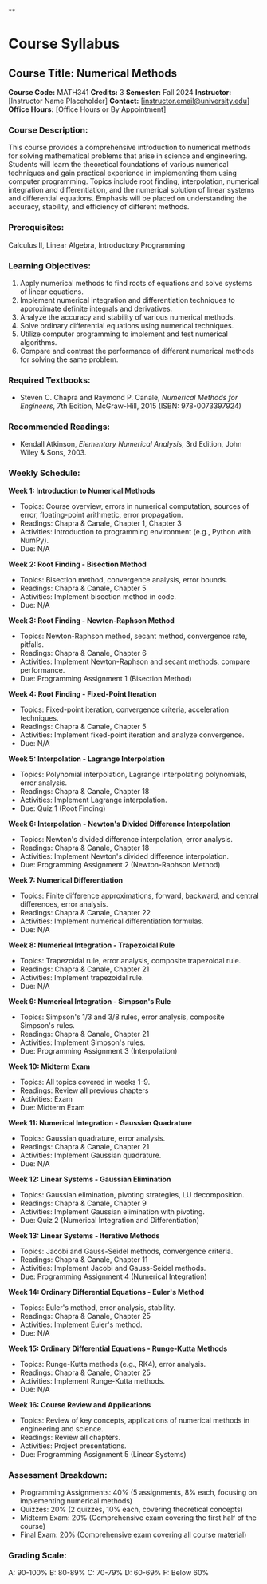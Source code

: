 **
# Course Syllabus
## Course Title: Numerical Methods
**Course Code:** MATH341
**Credits:** 3
**Semester:** Fall 2024
**Instructor:** [Instructor Name Placeholder]
**Contact:** [instructor.email@university.edu]
**Office Hours:** [Office Hours or By Appointment]

### Course Description:
This course provides a comprehensive introduction to numerical methods for solving mathematical problems that arise in science and engineering. Students will learn the theoretical foundations of various numerical techniques and gain practical experience in implementing them using computer programming. Topics include root finding, interpolation, numerical integration and differentiation, and the numerical solution of linear systems and differential equations. Emphasis will be placed on understanding the accuracy, stability, and efficiency of different methods.

### Prerequisites:
Calculus II, Linear Algebra, Introductory Programming

### Learning Objectives:
1.  Apply numerical methods to find roots of equations and solve systems of linear equations.
2.  Implement numerical integration and differentiation techniques to approximate definite integrals and derivatives.
3.  Analyze the accuracy and stability of various numerical methods.
4.  Solve ordinary differential equations using numerical techniques.
5.  Utilize computer programming to implement and test numerical algorithms.
6.  Compare and contrast the performance of different numerical methods for solving the same problem.

### Required Textbooks:
- Steven C. Chapra and Raymond P. Canale, *Numerical Methods for Engineers*, 7th Edition, McGraw-Hill, 2015 (ISBN: 978-0073397924)

### Recommended Readings:
- Kendall Atkinson, *Elementary Numerical Analysis*, 3rd Edition, John Wiley & Sons, 2003.

### Weekly Schedule:
**Week 1: Introduction to Numerical Methods**
- Topics: Course overview, errors in numerical computation, sources of error, floating-point arithmetic, error propagation.
- Readings: Chapra & Canale, Chapter 1, Chapter 3
- Activities: Introduction to programming environment (e.g., Python with NumPy).
- Due: N/A

**Week 2: Root Finding - Bisection Method**
- Topics: Bisection method, convergence analysis, error bounds.
- Readings: Chapra & Canale, Chapter 5
- Activities: Implement bisection method in code.
- Due: N/A

**Week 3: Root Finding - Newton-Raphson Method**
- Topics: Newton-Raphson method, secant method, convergence rate, pitfalls.
- Readings: Chapra & Canale, Chapter 6
- Activities: Implement Newton-Raphson and secant methods, compare performance.
- Due: Programming Assignment 1 (Bisection Method)

**Week 4: Root Finding - Fixed-Point Iteration**
- Topics: Fixed-point iteration, convergence criteria, acceleration techniques.
- Readings: Chapra & Canale, Chapter 5
- Activities: Implement fixed-point iteration and analyze convergence.
- Due: N/A

**Week 5: Interpolation - Lagrange Interpolation**
- Topics: Polynomial interpolation, Lagrange interpolating polynomials, error analysis.
- Readings: Chapra & Canale, Chapter 18
- Activities: Implement Lagrange interpolation.
- Due: Quiz 1 (Root Finding)

**Week 6: Interpolation - Newton's Divided Difference Interpolation**
- Topics: Newton's divided difference interpolation, error analysis.
- Readings: Chapra & Canale, Chapter 18
- Activities: Implement Newton's divided difference interpolation.
- Due: Programming Assignment 2 (Newton-Raphson Method)

**Week 7: Numerical Differentiation**
- Topics: Finite difference approximations, forward, backward, and central differences, error analysis.
- Readings: Chapra & Canale, Chapter 22
- Activities: Implement numerical differentiation formulas.
- Due: N/A

**Week 8: Numerical Integration - Trapezoidal Rule**
- Topics: Trapezoidal rule, error analysis, composite trapezoidal rule.
- Readings: Chapra & Canale, Chapter 21
- Activities: Implement trapezoidal rule.
- Due: N/A

**Week 9: Numerical Integration - Simpson's Rule**
- Topics: Simpson's 1/3 and 3/8 rules, error analysis, composite Simpson's rules.
- Readings: Chapra & Canale, Chapter 21
- Activities: Implement Simpson's rules.
- Due: Programming Assignment 3 (Interpolation)

**Week 10: Midterm Exam**
- Topics: All topics covered in weeks 1-9.
- Readings: Review all previous chapters
- Activities: Exam
- Due: Midterm Exam

**Week 11: Numerical Integration - Gaussian Quadrature**
- Topics: Gaussian quadrature, error analysis.
- Readings: Chapra & Canale, Chapter 21
- Activities: Implement Gaussian quadrature.
- Due: N/A

**Week 12: Linear Systems - Gaussian Elimination**
- Topics: Gaussian elimination, pivoting strategies, LU decomposition.
- Readings: Chapra & Canale, Chapter 9
- Activities: Implement Gaussian elimination with pivoting.
- Due: Quiz 2 (Numerical Integration and Differentiation)

**Week 13: Linear Systems - Iterative Methods**
- Topics: Jacobi and Gauss-Seidel methods, convergence criteria.
- Readings: Chapra & Canale, Chapter 11
- Activities: Implement Jacobi and Gauss-Seidel methods.
- Due: Programming Assignment 4 (Numerical Integration)

**Week 14: Ordinary Differential Equations - Euler's Method**
- Topics: Euler's method, error analysis, stability.
- Readings: Chapra & Canale, Chapter 25
- Activities: Implement Euler's method.
- Due: N/A

**Week 15: Ordinary Differential Equations - Runge-Kutta Methods**
- Topics: Runge-Kutta methods (e.g., RK4), error analysis.
- Readings: Chapra & Canale, Chapter 25
- Activities: Implement Runge-Kutta methods.
- Due: N/A

**Week 16: Course Review and Applications**
- Topics: Review of key concepts, applications of numerical methods in engineering and science.
- Readings: Review all chapters.
- Activities: Project presentations.
- Due: Programming Assignment 5 (Linear Systems)

### Assessment Breakdown:
*   Programming Assignments: 40% (5 assignments, 8% each, focusing on implementing numerical methods)
*   Quizzes: 20% (2 quizzes, 10% each, covering theoretical concepts)
*   Midterm Exam: 20% (Comprehensive exam covering the first half of the course)
*   Final Exam: 20% (Comprehensive exam covering all course material)

### Grading Scale:
A: 90-100%
B: 80-89%
C: 70-79%
D: 60-69%
F: Below 60%